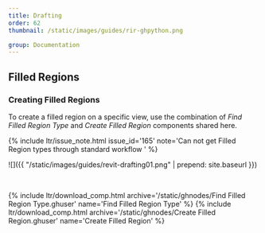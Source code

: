 ```yaml
---
title: Drafting
order: 62
thumbnail: /static/images/guides/rir-ghpython.png

group: Documentation
---
```


## Filled Regions

### Creating Filled Regions

To create a filled region on a specific view, use the combination of *Find Filled Region Type* and *Create Filled Region* components shared here.

{% include ltr/issue_note.html issue_id='165' note='Can not get Filled Region types through standard workflow ' %}

![]({{ "/static/images/guides/revit-drafting01.png" | prepend: site.baseurl }})

&nbsp;

{% include ltr/download_comp.html archive='/static/ghnodes/Find Filled Region Type.ghuser' name='Find Filled Region Type' %}
{% include ltr/download_comp.html archive='/static/ghnodes/Create Filled Region.ghuser' name='Create Filled Region' %}
